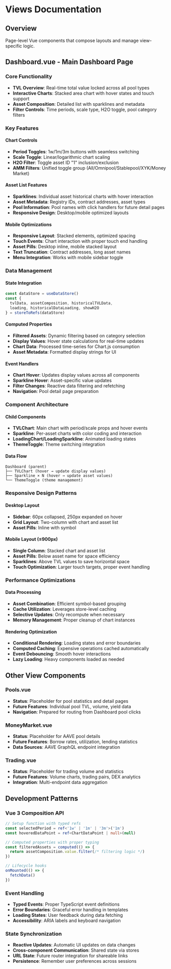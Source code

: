 # Views Documentation

## Overview
Page-level Vue components that compose layouts and manage view-specific logic.

## Dashboard.vue - Main Dashboard Page

### Core Functionality
- **TVL Overview**: Real-time total value locked across all pool types
- **Interactive Charts**: Stacked area chart with hover states and touch support
- **Asset Composition**: Detailed list with sparklines and metadata
- **Filter Controls**: Time periods, scale type, H2O toggle, pool category filters

### Key Features

#### Chart Controls
- **Period Toggles**: 1w/1m/3m buttons with seamless switching
- **Scale Toggle**: Linear/logarithmic chart scaling
- **H2O Filter**: Toggle asset ID "1" inclusion/exclusion
- **AMM Filters**: Unified toggle group (All/Omnipool/Stablepool/XYK/Money Market)

#### Asset List Features
- **Sparklines**: Individual asset historical charts with hover interaction
- **Asset Metadata**: Registry IDs, contract addresses, asset types
- **Pool Information**: Pool names with click handlers for future detail pages
- **Responsive Design**: Desktop/mobile optimized layouts

#### Mobile Optimizations
- **Responsive Layout**: Stacked elements, optimized spacing
- **Touch Events**: Chart interaction with proper touch end handling
- **Asset Pills**: Desktop inline, mobile stacked layout
- **Text Truncation**: Contract addresses, long asset names
- **Menu Integration**: Works with mobile sidebar toggle

### Data Management

#### State Integration
```typescript
const dataStore = useDataStore()
const {
  tvlData, assetComposition, historicalTVLData,
  loading, historicalDataLoading, showH2O
} = storeToRefs(dataStore)
```

#### Computed Properties
- **Filtered Assets**: Dynamic filtering based on category selection
- **Display Values**: Hover state calculations for real-time updates
- **Chart Data**: Processed time-series for Chart.js consumption
- **Asset Metadata**: Formatted display strings for UI

#### Event Handlers
- **Chart Hover**: Updates display values across all components
- **Sparkline Hover**: Asset-specific value updates
- **Filter Changes**: Reactive data filtering and refetching
- **Navigation**: Pool detail page preparation

### Component Architecture

#### Child Components
- **TVLChart**: Main chart with period/scale props and hover events
- **Sparkline**: Per-asset charts with color coding and interaction
- **LoadingChart/LoadingSparkline**: Animated loading states
- **ThemeToggle**: Theme switching integration

#### Data Flow
```
Dashboard (parent)
├── TVLChart (hover → update display values)
├── Sparkline × N (hover → update asset values)
└── ThemeToggle (theme management)
```

### Responsive Design Patterns

#### Desktop Layout
- **Sidebar**: 60px collapsed, 250px expanded on hover
- **Grid Layout**: Two-column with chart and asset list
- **Asset Pills**: Inline with symbol

#### Mobile Layout (≤900px)
- **Single Column**: Stacked chart and asset list
- **Asset Pills**: Below asset name for space efficiency
- **Sparklines**: Above TVL values to save horizontal space
- **Touch Optimization**: Larger touch targets, proper event handling

### Performance Optimizations

#### Data Processing
- **Asset Combination**: Efficient symbol-based grouping
- **Cache Utilization**: Leverages store-level caching
- **Selective Updates**: Only recompute when necessary
- **Memory Management**: Proper cleanup of chart instances

#### Rendering Optimization
- **Conditional Rendering**: Loading states and error boundaries
- **Computed Caching**: Expensive operations cached automatically
- **Event Debouncing**: Smooth hover interactions
- **Lazy Loading**: Heavy components loaded as needed

## Other View Components

### Pools.vue
- **Status**: Placeholder for pool statistics and detail pages
- **Future Features**: Individual pool TVL, volume, yield data
- **Navigation**: Prepared for routing from Dashboard pool clicks

### MoneyMarket.vue  
- **Status**: Placeholder for AAVE pool details
- **Future Features**: Borrow rates, utilization, lending statistics
- **Data Sources**: AAVE GraphQL endpoint integration

### Trading.vue
- **Status**: Placeholder for trading volume and statistics
- **Future Features**: Volume charts, trading pairs, DEX analytics
- **Integration**: Multi-endpoint data aggregation

## Development Patterns

### Vue 3 Composition API
```typescript
// Setup function with typed refs
const selectedPeriod = ref<'1w' | '1m' | '3m'>('1m')
const hoveredDataPoint = ref<ChartDataPoint | null>(null)

// Computed properties with proper typing
const filteredAssets = computed(() => {
  return assetComposition.value.filter(/* filtering logic */)
})

// Lifecycle hooks
onMounted(() => {
  fetchData()
})
```

### Event Handling
- **Typed Events**: Proper TypeScript event definitions
- **Error Boundaries**: Graceful error handling in templates
- **Loading States**: User feedback during data fetching
- **Accessibility**: ARIA labels and keyboard navigation

### State Synchronization
- **Reactive Updates**: Automatic UI updates on data changes
- **Cross-component Communication**: Shared state via stores
- **URL State**: Future router integration for shareable links
- **Persistence**: Remember user preferences across sessions